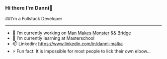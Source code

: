 ### Hi there I'm Danni👋

##I'm a Fullstack Developer

***



- 🔭 I’m currently working on [Man Makes Monster](https://manmakesmonster.com/) && [Bridge](https://github.com/D-Nayte/bridge-basics)
- 🌱 I’m currently learning at Masterschool
- 📫 Linkedin: https://www.linkedin.com/in/danni-malka
- ⚡ Fun fact: It is impossible for most people to lick their own elbow...


